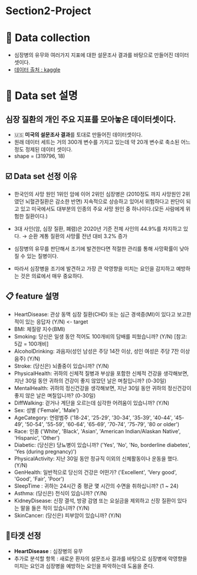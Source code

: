 # Section2-Project

# 💾 Data collection
* 심장병의 유무와 여러가지 지표에 대한 설문조사 결과를 바탕으로 만들어진 데이터셋이다.
* [데이터 출처 : kaggle](https://www.kaggle.com/datasets/kamilpytlak/personal-key-indicators-of-heart-disease)

# 💾 Data set 설명
## 심장 질환의 개인 주요 지표를 모아놓은 데이터셋이다.
* 🇺🇸 **미국의 설문조사 결과**를 토대로 만들어진 데이터셋이다.
* 원래 데이터 세트는 거의 300개 변수를 가지고 있는데 약 20개 변수로 축소된 어느정도 정제된 데이터 셋이다.
* shape = (319796, 18)

## ☑️ Data set 선정 이유

* 한국인의 사망 원인 1위인 암에 이어 2위인 심장병은 (2010정도 까지 사망원인 2위 였던 뇌혈관질환은 감소한 반면) 지속적으로 상승하고 있어서 위험하다고 판단이 되고 있고 미국에서도 대부분의 인종의 주요 사망 원인 중 하나이다.(모든 사람에게 위험한 질환이다.)

* 3대 사인(암, 심장 질환, 폐렴)은 2020년 기준 전체 사인의 44.9%를 차지하고 있다. → 순환 계통 질환의 사망률 전년 대비 3.2% 증가

* 심장병의 유무를 판단해서 조기에 발견한다면 적절한 관리를 통해 사망확률이 낮아질 수 있는 질병이다.

* 따라서 심장병을 조기에 발견하고 가장 큰 악영향을 미치는 요인을 감지하고 예방하는 것은 의료에서 매우 중요하다.

## 📋 feature 설명
* HeartDisease: 관상 동맥 심장 질환(CHD) 또는 심근 경색증(MI)이 있다고 보고한 적이 있는 응답자 (Y/N) <- target
* BMI: 체질량 지수(BMI)
* Smoking: 당신은 일생 동안 적어도 100개비의 담배를 피웠습니까? (Y/N) [참고: 5갑 = 100개비]
* AlcoholDrinking: 과음자(성인 남성은 주당 14잔 이상, 성인 여성은 주당 7잔 이상 음주) (Y/N)
* Stroke: (당신은) 뇌졸중이 있습니까? (Y/N)
* PhysicalHealth: 귀하의 신체적 질병과 부상을 포함한 신체적 건강을 생각해보면, 지난 30일 동안 귀하의 건강이 좋지 않았던 날은 며칠입니까? (0-30일)
* MentalHealth: 귀하의 정신건강을 생각해보면, 지난 30일 동안 귀하의 정신건강이 좋지 않은 날은 며칠입니까? (0-30일)
* DiffWalking: 걷거나 계단을 오르는데 심각한 어려움이 있습니까? (Y/N)
* Sex: 성별 ('Female', 'Male')
* AgeCategory: 연령범주 ('18-24', '25-29', '30-34', '35-39', '40-44', '45-49', '50-54', '55-59', '60-64', '65-69', '70-74', '75-79', '80 or older')
* Race: 인종 ('White', 'Black', 'Asian', 'American Indian/Alaskan Native', 'Hispanic', 'Other')
* Diabetic: (당신은) 당뇨병이 있습니까? ('Yes', 'No', 'No, borderline diabetes', 'Yes (during pregnancy)')
* PhysicalActivity: 지난 30일 동안 정규직 이외의 신체활동이나 운동을 했다. (Y/N)
* GenHealth: 일반적으로 당신의 건강은 어떤가? ('Excellent', 'Very good', 'Good', 'Fair', 'Poor')
* SleepTime : 귀하는 24시간 중 평균 몇 시간의 수면을 취하십니까? (1 ~ 24)
* Asthma: (당신은) 천식이 있습니까? (Y/N)
* KidneyDisease: 신장 결석, 방광 감염 또는 요실금을 제외하고 신장 질환이 있다는 말을 들은 적이 있습니까? (Y/N)
* SkinCancer: (당신은) 피부암이 있습니까? (Y/N)

## 🎯타겟 선정
* **HeartDisease** : 심장병의 유무
* 추가로 분석할 항목 : 새로운 환자의 설문조사 결과를 바탕으로 심장병에 악영향을 미치는 요인과 심장병을 예방하는 요인을 파악하는데 도움을 준다.
